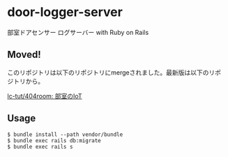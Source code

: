 # door-logger-server
部室ドアセンサー ログサーバー with Ruby on Rails

## Moved!
このリポジトリは以下のリポジトリにmergeされました。最新版は以下のリポジトリから。

[lc-tut/404room: 部室のIoT](https://github.com/lc-tut/404room)

## Usage

```
$ bundle install --path vendor/bundle
$ bundle exec rails db:migrate
$ bundle exec rails s
```
